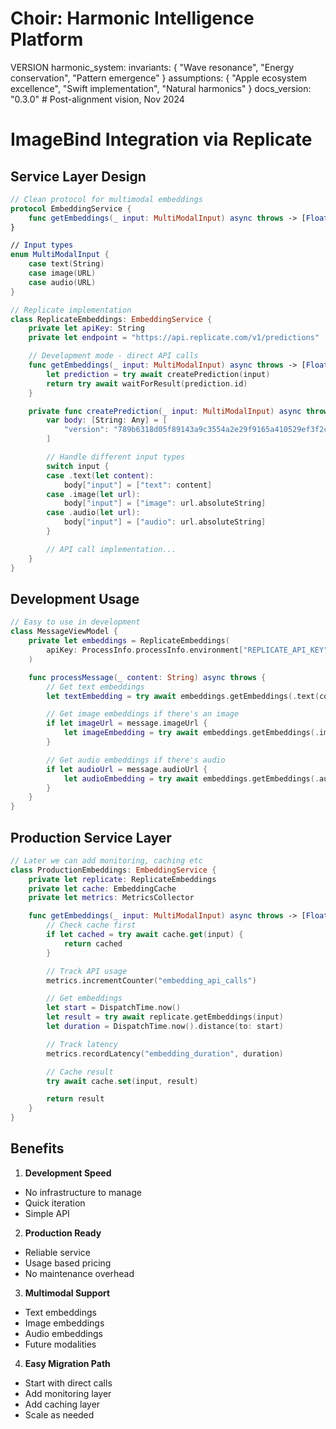 # Choir: Harmonic Intelligence Platform

VERSION harmonic_system:
invariants: {
"Wave resonance",
"Energy conservation",
"Pattern emergence"
}
assumptions: {
"Apple ecosystem excellence",
"Swift implementation",
"Natural harmonics"
}
docs_version: "0.3.0"  # Post-alignment vision, Nov 2024
# ImageBind Integration via Replicate

## Service Layer Design
```swift
// Clean protocol for multimodal embeddings
protocol EmbeddingService {
    func getEmbeddings(_ input: MultiModalInput) async throws -> [Float]
}

// Input types
enum MultiModalInput {
    case text(String)
    case image(URL)
    case audio(URL)
}

// Replicate implementation
class ReplicateEmbeddings: EmbeddingService {
    private let apiKey: String
    private let endpoint = "https://api.replicate.com/v1/predictions"

    // Development mode - direct API calls
    func getEmbeddings(_ input: MultiModalInput) async throws -> [Float] {
        let prediction = try await createPrediction(input)
        return try await waitForResult(prediction.id)
    }

    private func createPrediction(_ input: MultiModalInput) async throws -> Prediction {
        var body: [String: Any] = [
            "version": "789b6318d05f89143a9c3554a2e29f9165a410529ef3f2c5844fe1c03d758737"
        ]

        // Handle different input types
        switch input {
        case .text(let content):
            body["input"] = ["text": content]
        case .image(let url):
            body["input"] = ["image": url.absoluteString]
        case .audio(let url):
            body["input"] = ["audio": url.absoluteString]
        }

        // API call implementation...
    }
}
```

## Development Usage
```swift
// Easy to use in development
class MessageViewModel {
    private let embeddings = ReplicateEmbeddings(
        apiKey: ProcessInfo.processInfo.environment["REPLICATE_API_KEY"]!
    )

    func processMessage(_ content: String) async throws {
        // Get text embeddings
        let textEmbedding = try await embeddings.getEmbeddings(.text(content))

        // Get image embeddings if there's an image
        if let imageUrl = message.imageUrl {
            let imageEmbedding = try await embeddings.getEmbeddings(.image(imageUrl))
        }

        // Get audio embeddings if there's audio
        if let audioUrl = message.audioUrl {
            let audioEmbedding = try await embeddings.getEmbeddings(.audio(audioUrl))
        }
    }
}
```

## Production Service Layer
```swift
// Later we can add monitoring, caching etc
class ProductionEmbeddings: EmbeddingService {
    private let replicate: ReplicateEmbeddings
    private let cache: EmbeddingCache
    private let metrics: MetricsCollector

    func getEmbeddings(_ input: MultiModalInput) async throws -> [Float] {
        // Check cache first
        if let cached = try await cache.get(input) {
            return cached
        }

        // Track API usage
        metrics.incrementCounter("embedding_api_calls")

        // Get embeddings
        let start = DispatchTime.now()
        let result = try await replicate.getEmbeddings(input)
        let duration = DispatchTime.now().distance(to: start)

        // Track latency
        metrics.recordLatency("embedding_duration", duration)

        // Cache result
        try await cache.set(input, result)

        return result
    }
}
```

## Benefits

1. **Development Speed**
- No infrastructure to manage
- Quick iteration
- Simple API

2. **Production Ready**
- Reliable service
- Usage based pricing
- No maintenance overhead

3. **Multimodal Support**
- Text embeddings
- Image embeddings
- Audio embeddings
- Future modalities

4. **Easy Migration Path**
- Start with direct calls
- Add monitoring layer
- Add caching layer
- Scale as needed
